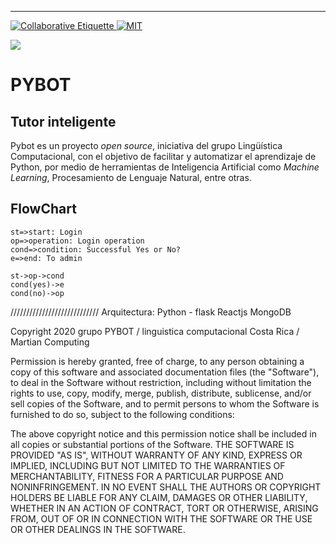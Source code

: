 ------------
<p aling="center">

  <a href="http://git.io/col">
    <img src="https://img.shields.io/badge/%E2%9C%93-collaborative_etiquette-brightgreen.svg" alt="Collaborative Etiquette">
  </a> 
  
  <a href="#">
    <img src="https://img.shields.io/dub/l/vibe-d.svg" alt="MIT">
  </a>   

</p>

<p aling="center">
    <img src="https://www.python.org/static/community_logos/python-powered-h-140x182.png">
</p> 


#  PYBOT
## Tutor inteligente
Pybot es un proyecto *open source*, iniciativa del grupo Lingüística Computacional, con el objetivo de facilitar y automatizar el aprendizaje de Python, por medio de herramientas de Inteligencia Artificial como *Machine Learning*, Procesamiento de Lenguaje Natural, entre otras.

## FlowChart

```flow
st=>start: Login
op=>operation: Login operation
cond=>condition: Successful Yes or No?
e=>end: To admin

st->op->cond
cond(yes)->e
cond(no)->op
```


////////////////////////////
Arquitectura:
Python - flask
Reactjs
MongoDB


Copyright 2020 grupo PYBOT / linguistica computacional Costa Rica / Martian Computing

Permission is hereby granted, free of charge, to any person obtaining a copy of this software and associated documentation files (the "Software"), to deal in the Software without restriction, including without limitation the rights to use, copy, modify, merge, publish, distribute, sublicense, and/or sell copies of the Software, and to permit persons to whom the Software is furnished to do so, subject to the following conditions:

The above copyright notice and this permission notice shall be included in all copies or substantial portions of the Software.
THE SOFTWARE IS PROVIDED "AS IS", WITHOUT WARRANTY OF ANY KIND, EXPRESS OR IMPLIED, INCLUDING BUT NOT LIMITED TO THE WARRANTIES OF MERCHANTABILITY, FITNESS FOR A PARTICULAR PURPOSE AND NONINFRINGEMENT. IN NO EVENT SHALL THE AUTHORS OR COPYRIGHT HOLDERS BE LIABLE FOR ANY CLAIM, DAMAGES OR OTHER LIABILITY, WHETHER IN AN ACTION OF CONTRACT, TORT OR OTHERWISE, ARISING FROM, OUT OF OR IN CONNECTION WITH THE SOFTWARE OR THE USE OR OTHER DEALINGS IN THE SOFTWARE.